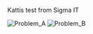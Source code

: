 Kattis test from Sigma IT

![Problem_A](https://imgur.com/a/D0SHSky)
![Problem_B](https://preview.ibb.co/jKfcdc/Sk_rmavbild_2018_04_22_kl_23_33_32.png)

